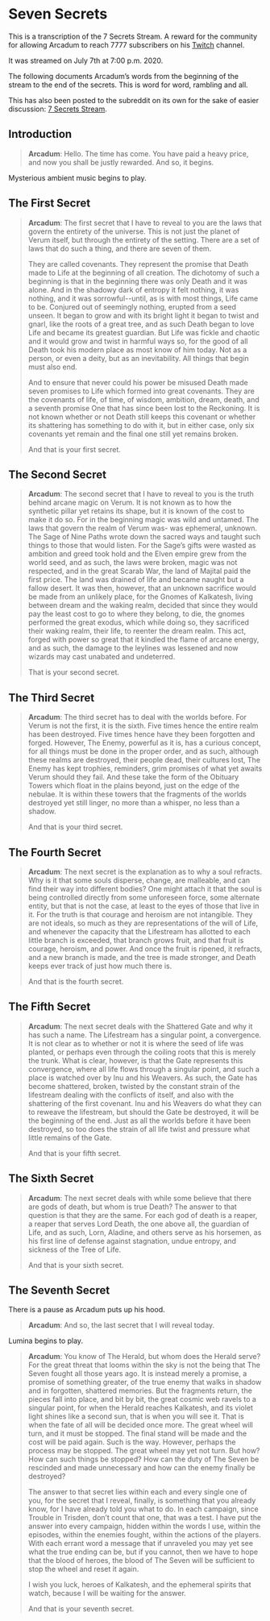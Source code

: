 # Seven Secrets

This is a transcription of the 7 Secrets Stream. A reward for the community for allowing Arcadum to reach 7777 subscribers on his [Twitch](https://twitch.tv/arcadum) channel.

It was streamed on July 7th at 7:00 p.m. 2020.

The following documents Arcadum’s words from the beginning of the stream to the end of the secrets. This is word for word, rambling and all.

This has also been posted to the subreddit on its own for the sake of easier discussion: [7 Secrets Stream](https://redd.it/hndoy6).

## Introduction

> **Arcadum**: Hello. The time has come. You have paid a heavy price, and now you shall be justly rewarded. And so, it begins.

Mysterious ambient music begins to play.

## The First Secret

> **Arcadum**: The first secret that I have to reveal to you are the laws that govern the entirety of the universe. This is not just the planet of Verum itself, but through the entirety of the setting. There are a set of laws that do such a thing, and there are seven of them.
>
> They are called covenants. They represent the promise that Death made to Life at the beginning of all creation. The dichotomy of such a beginning is that in the beginning there was only Death and it was alone. And in the shadowy dark of entropy it felt nothing, it was nothing, and it was sorrowful--until, as is with most things, Life came to be. Conjured out of seemingly nothing, erupted from a seed unseen. It began to grow and with its bright light it began to twist and gnarl, like the roots of a great tree, and as such Death began to love Life and became its greatest guardian. But Life was fickle and chaotic and it would grow and twist in harmful ways so, for the good of all Death took his modern place as most know of him today. Not as a person, or even a deity, but as an inevitability. All things that begin must also end.
>
> And to ensure that never could his power be misused Death made seven promises to Life which formed into great covenants. They are the covenants of life, of time, of wisdom, ambition, dream, death, and a seventh promise One that has since been lost to the Reckoning. It is not known whether or not Death still keeps this covenant or whether its shattering has something to do with it, but in either case, only six covenants yet remain and the final one still yet remains broken.
>
> And that is your first secret.

## The Second Secret

> **Arcadum**: The second secret that I have to reveal to you is the truth behind arcane magic on Verum. It is not known as to how the synthetic pillar yet retains its shape, but it is known of the cost to make it do so. For in the beginning magic was wild and untamed. The laws that govern the realm of Verum was- was ephemeral, unknown. The Sage of Nine Paths wrote down the sacred ways and taught such things to those that would listen. For the Sage’s gifts were wasted as ambition and greed took hold and the Elven empire grew from the world seed, and as such, the laws were broken, magic was not respected, and in the great Scarab War, the land of Majital paid the first price. The land was drained of life and became naught but a fallow desert. It was then, however, that an unknown sacrifice would be made from an unlikely place, for the Gnomes of Kalkatesh, living between dream and the waking realm, decided that since they would pay the least cost to go to where they belong, to die, the gnomes performed the great exodus, which while doing so, they sacrificed their waking realm, their life, to reenter the dream realm. This act, forged with power so great that it kindled the flame of arcane energy, and as such, the damage to the leylines was lessened and now wizards may cast unabated and undeterred.
>
> That is your second secret.

## The Third Secret

> **Arcadum**: The third secret has to deal with the worlds before. For Verum is not the first, it is the sixth. Five times hence the entire realm has been destroyed. Five times hence have they been forgotten and forged. However, The Enemy, powerful as it is, has a curious concept, for all things must be done in the proper order, and as such, although these realms are destroyed, their people dead, their cultures lost, The Enemy has kept trophies, reminders, grim promises of what yet awaits Verum should they fail. And these take the form of the Obituary Towers which float in the plains beyond, just on the edge of the nebulae. It is within these towers that the fragments of the worlds destroyed yet still linger, no more than a whisper, no less than a shadow.
>
> And that is your third secret.

## The Fourth Secret

> **Arcadum**: The next secret is the explanation as to why a soul refracts. Why is it that some souls disperse, change, are malleable, and can find their way into different bodies? One might attach it that the soul is being controlled directly from some unforeseen force, some alternate entity, but that is not the case, at least to the eyes of those that live in it. For the truth is that courage and heroism are not intangible. They are not ideals, so much as they are representations of the will of Life, and whenever the capacity that the Lifestream has allotted to each little branch is exceeded, that branch grows fruit, and that fruit is courage, heroism, and power. And once the fruit is ripened, it refracts, and a new branch is made, and the tree is made stronger, and Death keeps ever track of just how much there is.
>
> And that is the fourth secret.

## The Fifth Secret

> **Arcadum**: The next secret deals with the Shattered Gate and why it has such a name. The Lifestream has a singular point, a convergence. It is not clear as to whether or not it is where the seed of life was planted, or perhaps even through the coiling roots that this is merely the trunk. What is clear, however, is that the Gate represents this convergence, where all life flows through a singular point, and such a place is watched over by Inu and his Weavers. As such, the Gate has become shattered, broken, twisted by the constant strain of the lifestream dealing with the conflicts of itself, and also with the shattering of the first covenant. Inu and his Weavers do what they can to reweave the lifestream, but should the Gate be destroyed, it will be the beginning of the end. Just as all the worlds before it have been destroyed, so too does the strain of all life twist and pressure what little remains of the Gate.
>
> And that is your fifth secret.

## The Sixth Secret

> **Arcadum**: The next secret deals with while some believe that there are gods of death, but whom is true Death? The answer to that question is that they are the same. For each god of death is a reaper, a reaper that serves Lord Death, the one above all, the guardian of Life, and as such, Lorn, Aladine, and others serve as his horsemen, as his first line of defense against stagnation, undue entropy, and sickness of the Tree of Life.
>
> And that is your sixth secret.

## The Seventh Secret

There is a pause as Arcadum puts up his hood.

> **Arcadum**: And so, the last secret that I will reveal today.

Lumina begins to play.

> **Arcadum**: You know of The Herald, but whom does the Herald serve? For the great threat that looms within the sky is not the being that The Seven fought all those years ago. It is instead merely a promise, a promise of something greater, of the true enemy that walks in shadow and in forgotten, shattered memories. But the fragments return, the pieces fall into place, and bit by bit, the great cosmic web ravels to a singular point, for when the Herald reaches Kalkatesh, and its violet light shines like a second sun, that is when you will see it. That is when the fate of all will be decided once more. The great wheel will turn, and it must be stopped. The final stand will be made and the cost will be paid again. Such is the way. However, perhaps the process may be stopped. The great wheel may yet not turn. But how? How can such things be stopped? How can the duty of The Seven be rescinded and made unnecessary and how can the enemy finally be destroyed?
>
> The answer to that secret lies within each and every single one of you, for the secret that I reveal, finally, is something that you already know, for I have already told you what to do. In each campaign, since Trouble in Trisden, don’t count that one, that was a test. I have put the answer into every campaign, hidden within the words I use, within the episodes, within the enemies fought, within the actions of the players. With each errant word a message that if unraveled you may yet see what the true ending can be, but if you cannot, then we have to hope that the blood of heroes, the blood of The Seven will be sufficient to stop the wheel and reset it again.
>
> I wish you luck, heroes of Kalkatesh, and the ephemeral spirits that watch, because I will be waiting for the answer.
>
> And that is your seventh secret.
